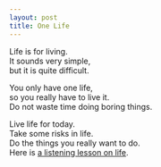 ```yaml
---
layout: post
title: One Life
---
```


Life is for living.   
It sounds very simple,   
but it is quite difficult.

You only have one life,   
so you really have to live it.   
Do not waste time doing boring things.

Live life for today.   
Take some risks in life.   
Do the things you really want to do.   
Here is [a listening lesson on life](https://listenaminute.com/l/life.html).
